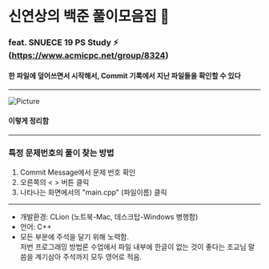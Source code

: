 # 신연상의 백준 풀이모음집 🌟
### feat. SNUECE 19 PS Study ⚡️ (https://www.acmicpc.net/group/8324)
#### 한 파일에 덮어쓰면서 시작해서, Commit 기록에서 지난 파일들을 확인할 수 있다
-----
![Picture](https://user-images.githubusercontent.com/63148508/90919661-d19cf680-e421-11ea-9d40-22b407514230.png)   

#### 이렇게 정리함
-----
### 특정 문제번호의 풀이 찾는 방법
1. Commit Message에서 문제 번호 확인
2. 오른쪽의 < > 버튼 클릭
3. 나타나는 화면에서의 "main.cpp" (파일이름) 클릭
----
- 개발환경: CLion (노트북-Mac, 데스크탑-Windows 병행함)
- 언어: C++
- 모든 부분에 주석을 달기 위해 노력함.   
저번 프로그래밍 방법론 수업에서 파일 내부에 한글이 없는 것이 좋다는 조교님 말씀을 계기삼아 주석까지 모두 영어로 적음.
